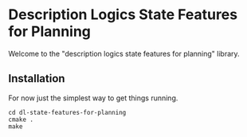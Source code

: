 
# Description Logics State Features for Planning

Welcome to the "description logics state features for planning" library.

## Installation

For now just the simplest way to get things running.

```console
cd dl-state-features-for-planning
cmake .
make
```

